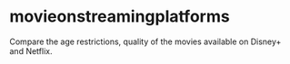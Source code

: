 # movieonstreamingplatforms
Compare the age restrictions, quality of the movies available on Disney+ and Netflix. 
